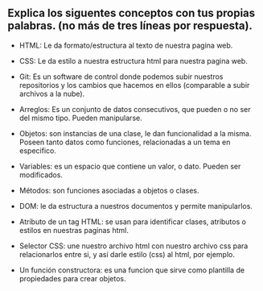 ## Explica los siguentes conceptos con tus propias palabras. (no más de tres líneas por respuesta).

* HTML: Le da formato/estructura al texto de nuestra pagina web.

* CSS: Le da estilo a nuestra estructura html para nuestra pagina web.

* Git:  Es un software de control donde podemos subir nuestros repositorios y los cambios que hacemos en ellos (comparable a subir archivos a la nube).

* Arreglos: Es un conjunto de datos consecutivos, que pueden o no ser del mismo tipo. Pueden manipularse.

* Objetos: son instancias de una clase, le dan funcionalidad a la misma. Poseen tanto datos como funciones, relacionadas a un tema en especifico.

* Variables: es un espacio que contiene un valor, o dato. Pueden ser modificados.

* Métodos: son funciones asociadas a objetos o clases.

* DOM: le da estructura a nuestros documentos y permite manipularlos.

* Atributo de un tag HTML: se usan para identificar clases, atributos o estilos en nuestras paginas html.

* Selector CSS: une nuestro archivo html con nuestro archivo css para relacionarlos entre si, y así darle estilo (css) al html, por ejemplo.

* Un función constructora: es una funcion que sirve como plantilla de propiedades para crear objetos.

